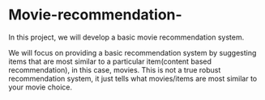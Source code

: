 # Movie-recommendation-

In this project, we will develop a basic movie recommendation system.

We will focus on providing a basic recommendation system by suggesting items that are most similar to a particular item(content based recommendation), in this case, movies. This is not a true robust recommendation system, it just tells what movies/items are most similar to your movie choice.
